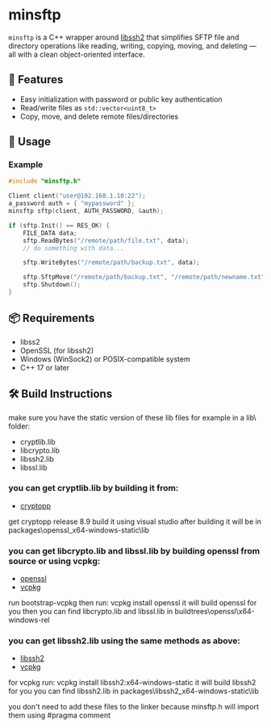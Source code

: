 # minsftp

`minsftp` is a C++ wrapper around [libssh2](https://www.libssh2.org/) that simplifies SFTP file and directory operations like reading, writing, copying, moving, and deleting — all with a clean object-oriented interface.

## 🚀 Features

- Easy initialization with password or public key authentication
- Read/write files as `std::vector<uint8_t>`
- Copy, move, and delete remote files/directories

## 🔧 Usage

### Example

```cpp
#include "minsftp.h"

Client client("user@192.168.1.10:22");
a_password auth = { "mypassword" };
minsftp sftp(client, AUTH_PASSWORD, &auth);

if (sftp.Init() == RES_OK) {
    FILE_DATA data;
    sftp.ReadBytes("/remote/path/file.txt", data);
    // do something with data...

    sftp.WriteBytes("/remote/path/backup.txt", data);

    sftp.SftpMove("/remote/path/backup.txt", "/remote/path/newname.txt");
    sftp.Shutdown();
}
```

## 📦 Requirements

- libss2
- OpenSSL (for libssh2)
- Windows (WinSock2) or POSIX-compatible system
- C++ 17 or later

## 🛠 Build Instructions

make sure you have the static version of these lib files for example in a lib\ folder:
- cryptlib.lib
- libcrypto.lib
- libssh2.lib
- libssl.lib 

### you can get cryptlib.lib by building it from:
- [cryptopp](https://github.com/weidai11/cryptopp)

get cryptopp release 8.9
build it using visual studio
after building it will be in packages\openssl_x64-windows-static\lib

### you can get libcrypto.lib and libssl.lib by building openssl from source or using vcpkg:
- [openssl](https://github.com/openssl/openssl)
- [vcpkg](https://github.com/microsoft/vcpkg)

run bootstrap-vcpkg
then run: vcpkg install openssl
it will build openssl for you
then you can find libcrypto.lib and libssl.lib in buildtrees\openssl\x64-windows-rel

### you can get libssh2.lib using the same methods as above:
- [libssh2](https://github.com/libssh2/libssh2)
- [vcpkg](https://github.com/microsoft/vcpkg)

for vcpkg run: vcpkg install libssh2:x64-windows-static
it will build libssh2 for you
you can find libssh2.lib in packages\libssh2_x64-windows-static\lib

you don't need to add these files to the linker because minsftp.h will import them using #pragma comment
